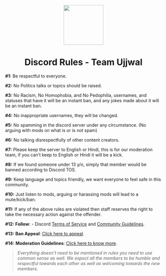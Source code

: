 <div align="center">
    <img src="https://i.imgur.com/p9kh4Pc.png" width="128px" style="max-width:100%;">
    <h1>Discord Rules - Team Ujjwal</h1>
</div>

**#1:** Be respectful to everyone.

**#2:** No Politics talks or topics should be raised.

**#3:** No Racism, No Homophobia, and No Pedophilia, usernames, and statuses that have it will be an instant ban, and any jokes made about it will be an instant ban.

**#4:** No inappropriate usernames, they will be changed.

**#5:** No spamming in the discord server under any circumstance. 
(No arguing with mods on what is or is not spam)

**#6:** No talking disrespectfully of other content creators.

**#7:** Please keep the server to English or Hindi, this is for our moderation team, if you can’t keep to English or Hindi it will be a kick.

**#8:** If we found someone under 13 y/o, simply that member would be banned according to Discord TOS.

**#9:** Keep language and topics friendly, we want everyone to feel safe in this community.

**#10:** Just listen to mods, arguing or harassing mods will lead to a mute/kick/ban.
 
**#11:** If any of the above rules are violated then staff reserves the right to take the necessary action against the offender.

**#12:** **Follow**: - Discord [Terms of Service](https://dis.gd/tos) and [Community Guidelines](https://dis.gd/guidelines).
 
**#13:** **Ban Appeal**: [Click here to appeal](http://bit.ly/BANappealUjjwal).
 
**#14:** **Moderation Guidelines**: [Click here to know more](http://bit.ly/MODactionUjjwal).

> *Everything doesn't need to be mentioned in rules you need to use common sense as well. We expect all the members to be humble and respectful towards each other as well as welcoming towards the new members.*